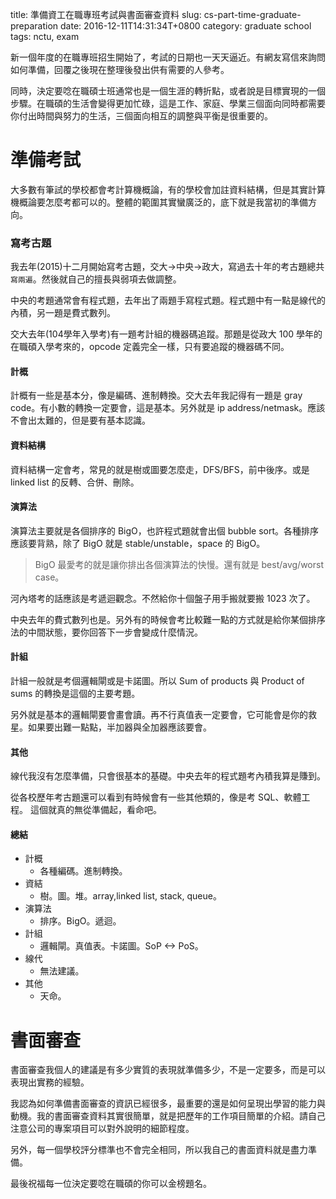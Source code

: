 title: 準備資工在職專班考試與書面審查資料
slug: cs-part-time-graduate-preparation
date: 2016-12-11T14:31:34T+0800
category: graduate school
tags: nctu, exam


新一個年度的在職專班招生開始了，考試的日期也一天天逼近。有網友寫信來詢問如何準備，回覆之後現在整理後發出供有需要的人參考。

同時，決定要唸在職碩士班通常也是一個生涯的轉折點，或者說是目標實現的一個步驟。在職碩的生活會變得更加忙碌，這是工作、家庭、學業三個面向同時都需要你付出時間與努力的生活，三個面向相互的調整與平衡是很重要的。

# 準備考試

大多數有筆試的學校都會考計算機概論，有的學校會加註資料結構，但是其實計算機概論要怎麼考都可以的。整體的範圍其實蠻廣泛的，底下就是我當初的準備方向。

### 寫考古題

我去年(2015)十二月開始寫考古題，交大->中央->政大，寫過去十年的考古題總共`寫兩遍`。然後就自己的擅長與弱項去做調整。
                 
中央的考題通常會有程式題，去年出了兩題手寫程式題。程式題中有一點是線代的內積，另一題是費式數列。

交大去年(104學年入學考)有一題考計組的機器碼追蹤。那題是從政大 100 學年的在職碩入學考來的，opcode 定義完全一樣，只有要追蹤的機器碼不同。


#### 計概

計概有一些是基本分，像是編碼、進制轉換。交大去年我記得有一題是 gray code。有小數的轉換一定要會，這是基本。另外就是 ip address/netmask。應該不會出太難的，但是要有基本認識。

#### 資料結構

資料結構一定會考，常見的就是樹或圖要怎麼走，DFS/BFS，前中後序。或是 linked list 的反轉、合併、刪除。

#### 演算法

演算法主要就是各個排序的 BigO，也許程式題就會出個 bubble sort。各種排序應該要背熟，除了 BigO 就是 stable/unstable，space 的 BigO。

> BigO 最愛考的就是讓你排出各個演算法的快慢。還有就是 best/avg/worst case。

河內塔考的話應該是考遞迴觀念。不然給你十個盤子用手搬就要搬 1023 次了。

中央去年的費式數列也是。另外有的時候會考比較難一點的方式就是給你某個排序法的中間狀態，要你回答下一步會變成什麼情況。

#### 計組

計組一般就是考個邏輯閘或是卡諾圖。所以 Sum of products 與 Product of sums 的轉換是這個的主要考題。

另外就是基本的邏輯閘要會畫會讀。再不行真值表一定要會，它可能會是你的救星。如果要出難一點點，半加器與全加器應該要會。

#### 其他

線代我沒有怎麼準備，只會很基本的基礎。中央去年的程式題考內積我算是賺到。

從各校歷年考古題還可以看到有時候會有一些其他類的，像是考 SQL、軟體工程。
這個就真的無從準備起，看命吧。

#### 總結

* 計概
    * 各種編碼。進制轉換。
* 資結
    * 樹。圖。堆。array,linked list, stack, queue。
* 演算法
    * 排序。BigO。遞迴。
* 計組
    * 邏輯閘。真值表。卡諾圖。SoP <-> PoS。
* 線代
    * 無法建議。
* 其他
    * 天命。

# 書面審查

書面審查我個人的建議是有多少實質的表現就準備多少，不是一定要多，而是可以表現出實務的經驗。

我認為如何準備書面審查的資訊已經很多，最重要的還是如何呈現出學習的能力與動機。我的書面審查資料其實很簡單，就是把歷年的工作項目簡單的介紹。請自己注意公司的專案項目可以對外說明的細節程度。

另外，每一個學校評分標準也不會完全相同，所以我自己的書面資料就是盡力準備。


最後祝福每一位決定要唸在職碩的你可以金榜題名。

